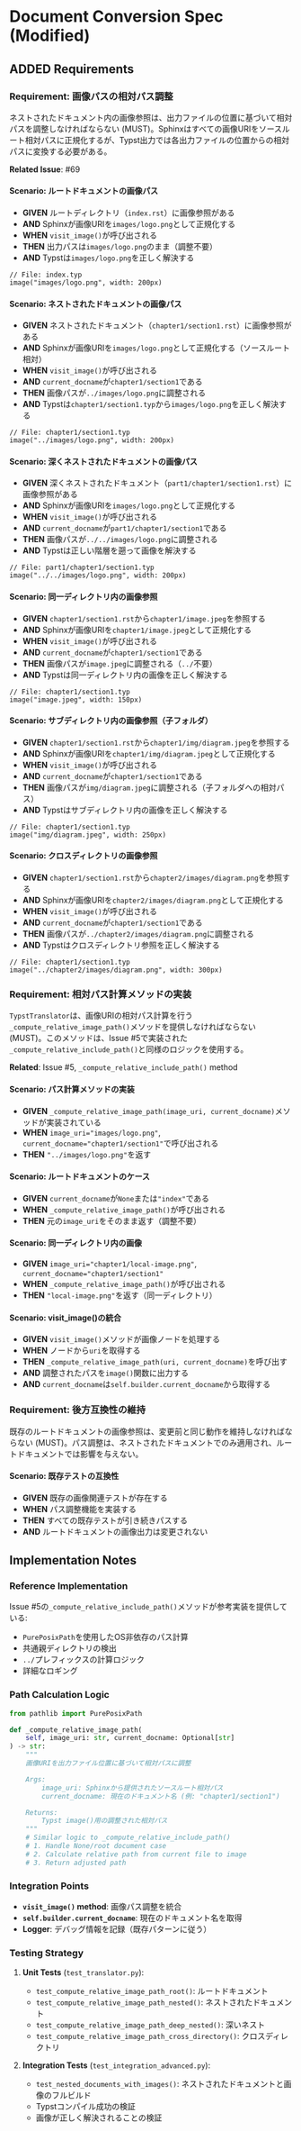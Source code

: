 # Document Conversion Spec (Modified)

## ADDED Requirements

### Requirement: 画像パスの相対パス調整

ネストされたドキュメント内の画像参照は、出力ファイルの位置に基づいて相対パスを調整しなければならない (MUST)。Sphinxはすべての画像URIをソースルート相対パスに正規化するが、Typst出力では各出力ファイルの位置からの相対パスに変換する必要がある。

**Related Issue**: #69

#### Scenario: ルートドキュメントの画像パス

- **GIVEN** ルートディレクトリ（`index.rst`）に画像参照がある
- **AND** Sphinxが画像URIを`images/logo.png`として正規化する
- **WHEN** `visit_image()`が呼び出される
- **THEN** 出力パスは`images/logo.png`のまま（調整不要）
- **AND** Typstは`images/logo.png`を正しく解決する

```typst
// File: index.typ
image("images/logo.png", width: 200px)
```

#### Scenario: ネストされたドキュメントの画像パス

- **GIVEN** ネストされたドキュメント（`chapter1/section1.rst`）に画像参照がある
- **AND** Sphinxが画像URIを`images/logo.png`として正規化する（ソースルート相対）
- **WHEN** `visit_image()`が呼び出される
- **AND** `current_docname`が`chapter1/section1`である
- **THEN** 画像パスが`../images/logo.png`に調整される
- **AND** Typstは`chapter1/section1.typ`から`images/logo.png`を正しく解決する

```typst
// File: chapter1/section1.typ
image("../images/logo.png", width: 200px)
```

#### Scenario: 深くネストされたドキュメントの画像パス

- **GIVEN** 深くネストされたドキュメント（`part1/chapter1/section1.rst`）に画像参照がある
- **AND** Sphinxが画像URIを`images/logo.png`として正規化する
- **WHEN** `visit_image()`が呼び出される
- **AND** `current_docname`が`part1/chapter1/section1`である
- **THEN** 画像パスが`../../images/logo.png`に調整される
- **AND** Typstは正しい階層を遡って画像を解決する

```typst
// File: part1/chapter1/section1.typ
image("../../images/logo.png", width: 200px)
```

#### Scenario: 同一ディレクトリ内の画像参照

- **GIVEN** `chapter1/section1.rst`から`chapter1/image.jpeg`を参照する
- **AND** Sphinxが画像URIを`chapter1/image.jpeg`として正規化する
- **WHEN** `visit_image()`が呼び出される
- **AND** `current_docname`が`chapter1/section1`である
- **THEN** 画像パスが`image.jpeg`に調整される（`../`不要）
- **AND** Typstは同一ディレクトリ内の画像を正しく解決する

```typst
// File: chapter1/section1.typ
image("image.jpeg", width: 150px)
```

#### Scenario: サブディレクトリ内の画像参照（子フォルダ）

- **GIVEN** `chapter1/section1.rst`から`chapter1/img/diagram.jpeg`を参照する
- **AND** Sphinxが画像URIを`chapter1/img/diagram.jpeg`として正規化する
- **WHEN** `visit_image()`が呼び出される
- **AND** `current_docname`が`chapter1/section1`である
- **THEN** 画像パスが`img/diagram.jpeg`に調整される（子フォルダへの相対パス）
- **AND** Typstはサブディレクトリ内の画像を正しく解決する

```typst
// File: chapter1/section1.typ
image("img/diagram.jpeg", width: 250px)
```

#### Scenario: クロスディレクトリの画像参照

- **GIVEN** `chapter1/section1.rst`から`chapter2/images/diagram.png`を参照する
- **AND** Sphinxが画像URIを`chapter2/images/diagram.png`として正規化する
- **WHEN** `visit_image()`が呼び出される
- **AND** `current_docname`が`chapter1/section1`である
- **THEN** 画像パスが`../chapter2/images/diagram.png`に調整される
- **AND** Typstはクロスディレクトリ参照を正しく解決する

```typst
// File: chapter1/section1.typ
image("../chapter2/images/diagram.png", width: 300px)
```

### Requirement: 相対パス計算メソッドの実装

`TypstTranslator`は、画像URIの相対パス計算を行う`_compute_relative_image_path()`メソッドを提供しなければならない (MUST)。このメソッドは、Issue #5で実装された`_compute_relative_include_path()`と同様のロジックを使用する。

**Related**: Issue #5, `_compute_relative_include_path()` method

#### Scenario: パス計算メソッドの実装

- **GIVEN** `_compute_relative_image_path(image_uri, current_docname)`メソッドが実装されている
- **WHEN** `image_uri="images/logo.png"`, `current_docname="chapter1/section1"`で呼び出される
- **THEN** `"../images/logo.png"`を返す

#### Scenario: ルートドキュメントのケース

- **GIVEN** `current_docname`が`None`または`"index"`である
- **WHEN** `_compute_relative_image_path()`が呼び出される
- **THEN** 元の`image_uri`をそのまま返す（調整不要）

#### Scenario: 同一ディレクトリ内の画像

- **GIVEN** `image_uri="chapter1/local-image.png"`, `current_docname="chapter1/section1"`
- **WHEN** `_compute_relative_image_path()`が呼び出される
- **THEN** `"local-image.png"`を返す（同一ディレクトリ）

#### Scenario: visit_image()の統合

- **GIVEN** `visit_image()`メソッドが画像ノードを処理する
- **WHEN** ノードから`uri`を取得する
- **THEN** `_compute_relative_image_path(uri, current_docname)`を呼び出す
- **AND** 調整されたパスを`image()`関数に出力する
- **AND** `current_docname`は`self.builder.current_docname`から取得する

### Requirement: 後方互換性の維持

既存のルートドキュメントの画像参照は、変更前と同じ動作を維持しなければならない (MUST)。パス調整は、ネストされたドキュメントでのみ適用され、ルートドキュメントでは影響を与えない。

#### Scenario: 既存テストの互換性

- **GIVEN** 既存の画像関連テストが存在する
- **WHEN** パス調整機能を実装する
- **THEN** すべての既存テストが引き続きパスする
- **AND** ルートドキュメントの画像出力は変更されない

## Implementation Notes

### Reference Implementation

Issue #5の`_compute_relative_include_path()`メソッドが参考実装を提供している:
- `PurePosixPath`を使用したOS非依存のパス計算
- 共通親ディレクトリの検出
- `../`プレフィックスの計算ロジック
- 詳細なロギング

### Path Calculation Logic

```python
from pathlib import PurePosixPath

def _compute_relative_image_path(
    self, image_uri: str, current_docname: Optional[str]
) -> str:
    """
    画像URIを出力ファイル位置に基づいて相対パスに調整

    Args:
        image_uri: Sphinxから提供されたソースルート相対パス
        current_docname: 現在のドキュメント名 (例: "chapter1/section1")

    Returns:
        Typst image()用の調整された相対パス
    """
    # Similar logic to _compute_relative_include_path()
    # 1. Handle None/root document case
    # 2. Calculate relative path from current file to image
    # 3. Return adjusted path
```

### Integration Points

- **`visit_image()` method**: 画像パス調整を統合
- **`self.builder.current_docname`**: 現在のドキュメント名を取得
- **Logger**: デバッグ情報を記録（既存パターンに従う）

### Testing Strategy

1. **Unit Tests** (`test_translator.py`):
   - `test_compute_relative_image_path_root()`: ルートドキュメント
   - `test_compute_relative_image_path_nested()`: ネストされたドキュメント
   - `test_compute_relative_image_path_deep_nested()`: 深いネスト
   - `test_compute_relative_image_path_cross_directory()`: クロスディレクトリ

2. **Integration Tests** (`test_integration_advanced.py`):
   - `test_nested_documents_with_images()`: ネストされたドキュメントと画像のフルビルド
   - Typstコンパイル成功の検証
   - 画像が正しく解決されることの検証
